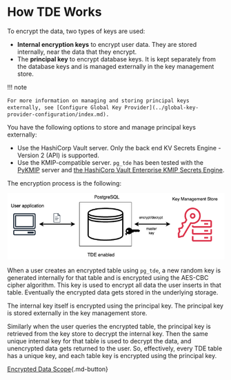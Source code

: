 # How TDE Works

To encrypt the data, two types of keys are used:

* **Internal encryption keys** to encrypt user data. They are stored internally, near the data that they encrypt.
* The **principal key** to encrypt database keys. It is kept separately from the database keys and is managed externally in the key management store.

!!! note

    For more information on managing and storing principal keys externally, see [Configure Global Key Provider](../global-key-provider-configuration/index.md).

You have the following options to store and manage principal keys externally:

* Use the HashiCorp Vault server. Only the back end KV Secrets Engine - Version 2 (API) is supported.
* Use the KMIP-compatible server. `pg_tde` has been tested with the [PyKMIP](https://pykmip.readthedocs.io/en/latest/server.html) server and [the HashiCorp Vault Enterprise KMIP Secrets Engine](https://www.vaultproject.io/docs/secrets/kmip).

The encryption process is the following:

![image](../_images/tde-flow.png)

When a user creates an encrypted table using `pg_tde`, a new random key is generated internally for that table and is encrypted using the AES-CBC cipher algorithm. This key is used to encrypt all data the user inserts in that table. Eventually the encrypted data gets stored in the underlying storage.

The internal key itself is encrypted using the principal key. The principal key is stored externally in the key management store.

Similarly when the user queries the encrypted table, the principal key is retrieved from the key store to decrypt the internal key. Then the same unique internal key for that table is used to decrypt the data, and unencrypted data gets returned to the user. So, effectively, every TDE table has a unique key, and each table key is encrypted using the principal key.

[Encrypted Data Scope](tde-encrypts.md){.md-button}
